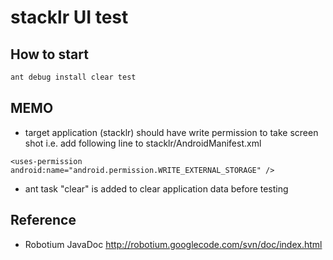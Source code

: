 stacklr UI test
===============

How to start
------------
```bash
ant debug install clear test
```

MEMO
----
* target application (stacklr) should have write permission to take screen shot
  i.e. add following line to stacklr/AndroidManifest.xml
```
<uses-permission android:name="android.permission.WRITE_EXTERNAL_STORAGE" />
```
* ant task "clear" is added to clear application data before testing

Reference
---------
* Robotium JavaDoc
  http://robotium.googlecode.com/svn/doc/index.html
